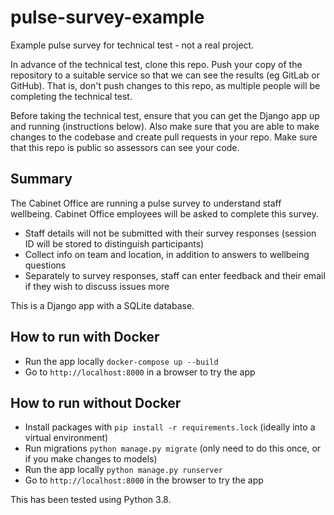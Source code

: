 # pulse-survey-example

Example pulse survey for technical test - not a real project.

In advance of the technical test, clone this repo. Push your copy of the repository to a suitable service so that we can see the results (eg GitLab or GitHub). That is, don't push changes to this repo, as multiple people will be completing the technical test.

Before taking the technical test, ensure that you can get the Django app up and running (instructions below). Also make sure that you are able to make changes to the codebase and create pull requests in your repo. Make sure that this repo is public so assessors can see your code.

## Summary

The Cabinet Office are running a pulse survey to understand staff wellbeing. Cabinet Office employees will be asked to complete this survey.

- Staff details will not be submitted with their survey responses (session ID will be stored to distinguish participants)
- Collect info on team and location, in addition to answers to wellbeing questions
- Separately to survey responses, staff can enter feedback and their email if they wish to discuss issues more

This is a Django app with a SQLite database.

## How to run with Docker

- Run the app locally `docker-compose up --build`
- Go to `http://localhost:8000` in a browser to try the app

## How to run without Docker

- Install packages with `pip install -r requirements.lock` (ideally into a virtual environment)
- Run migrations `python manage.py migrate` (only need to do this once, or if you make changes to models)
- Run the app locally `python manage.py runserver`
- Go to `http://localhost:8000` in the browser to try the app

This has been tested using Python 3.8.
